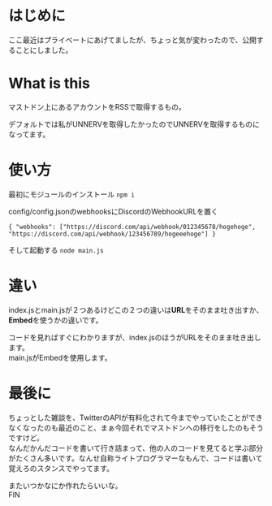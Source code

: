 # はじめに
ここ最近はプライベートにあげてましたが、ちょっと気が変わったので、公開することにしました。

# What is this
マストドン上にあるアカウントをRSSで取得するもの。

デフォルトでは私がUNNERVを取得したかったのでUNNERVを取得するものになってます。

# 使い方
最初にモジュールのインストール
 `npm i`  

config/config.jsonのwebhooksにDiscordのWebhookURLを置く

`{
    "webhooks": ["https://discord.com/api/webhook/012345678/hogehoge", "https://discord.com/api/webhook/123456789/hogeeehoge"]
}`

そして起動する
 `node main.js`

# 違い
index.jsとmain.jsが２つあるけどこの２つの違いは**URL**をそのまま吐き出すか、**Embed**を使うかの違いです。

コードを見ればすぐにわかりますが、index.jsのほうがURLをそのまま吐き出します。  
main.jsがEmbedを使用します。

# 最後に
ちょっとした雑談を、TwitterのAPIが有料化されて今までやっていたことができなくなったのも最近のこと、まぁ今回それでマストドンへの移行をしたのもそうですけど。  
なんだかんだコードを書いて行き詰まって、他の人のコードを見てると学ぶ部分がたくさん多いです。なんせ自称ライトプログラマーなもんで、コードは書いて覚えろのスタンスでやってます。

またいつかなにか作れたらいいな。                      
FIN

